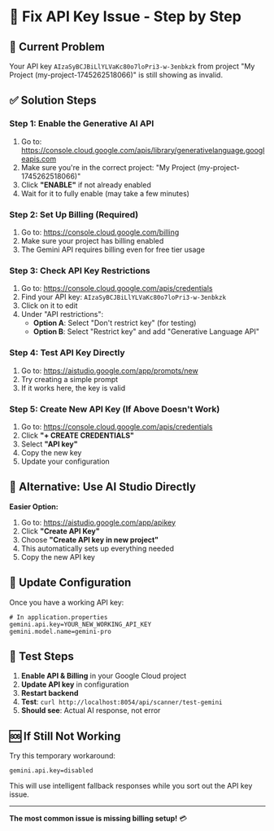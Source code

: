 # 🔧 Fix API Key Issue - Step by Step

## 🚨 **Current Problem**
Your API key `AIzaSyBCJBiLlYLVaKc80o7loPri3-w-3enbkzk` from project "My Project (my-project-1745262518066)" is still showing as invalid.

## ✅ **Solution Steps**

### **Step 1: Enable the Generative AI API**
1. Go to: https://console.cloud.google.com/apis/library/generativelanguage.googleapis.com
2. Make sure you're in the correct project: "My Project (my-project-1745262518066)"
3. Click **"ENABLE"** if not already enabled
4. Wait for it to fully enable (may take a few minutes)

### **Step 2: Set Up Billing (Required)**
1. Go to: https://console.cloud.google.com/billing
2. Make sure your project has billing enabled
3. The Gemini API requires billing even for free tier usage

### **Step 3: Check API Key Restrictions**
1. Go to: https://console.cloud.google.com/apis/credentials
2. Find your API key: `AIzaSyBCJBiLlYLVaKc80o7loPri3-w-3enbkzk`
3. Click on it to edit
4. Under "API restrictions":
   - **Option A**: Select "Don't restrict key" (for testing)
   - **Option B**: Select "Restrict key" and add "Generative Language API"

### **Step 4: Test API Key Directly**
1. Go to: https://aistudio.google.com/app/prompts/new
2. Try creating a simple prompt
3. If it works here, the key is valid

### **Step 5: Create New API Key (If Above Doesn't Work)**
1. Go to: https://console.cloud.google.com/apis/credentials
2. Click **"+ CREATE CREDENTIALS"**
3. Select **"API key"**
4. Copy the new key
5. Update your configuration

## 🔄 **Alternative: Use AI Studio Directly**

**Easier Option:**
1. Go to: https://aistudio.google.com/app/apikey
2. Click **"Create API Key"**
3. Choose **"Create API key in new project"**
4. This automatically sets up everything needed
5. Copy the new API key

## 📝 **Update Configuration**

Once you have a working API key:

```properties
# In application.properties
gemini.api.key=YOUR_NEW_WORKING_API_KEY
gemini.model.name=gemini-pro
```

## 🧪 **Test Steps**

1. **Enable API & Billing** in your Google Cloud project
2. **Update API key** in configuration
3. **Restart backend**
4. **Test**: `curl http://localhost:8054/api/scanner/test-gemini`
5. **Should see**: Actual AI response, not error

## 🆘 **If Still Not Working**

Try this temporary workaround:
```properties
gemini.api.key=disabled
```

This will use intelligent fallback responses while you sort out the API key issue.

---

**The most common issue is missing billing setup!** 💳

